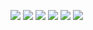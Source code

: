 <a href='https://webdiis.unizar.es/~vmbatlle'><img src='https://img.shields.io/badge/-Website-6332FA'/></a>
<a href='https://www.linkedin.com/in/vmbatlle'><img src='https://img.shields.io/badge/-LinkedIn-0A66C2?logo=linkedin&logoColor=white'/></a>
<a href='https://www.twitter.com/vmbatlle_'><img src='https://img.shields.io/badge/-Twitter-1DA1F2?logo=twitter&logoColor=white'/></a>
<a href='https://www.github.com/vmbatlle'><img src='https://img.shields.io/badge/-GitHub-181717?logo=github&logoColor=white'/></a>
<a href='https://scholar.google.es/citations?user=a0yLLFYAAAAJ'><img src='https://img.shields.io/badge/-Google%20Scholar-4285F4?logo=googlescholar&logoColor=white'/></a>
<a href='https://orcid.org/0000-0002-6837-934X'><img src='https://img.shields.io/badge/-ORCiD-A6CE39?logo=ORCID&logoColor=white'/></a>
